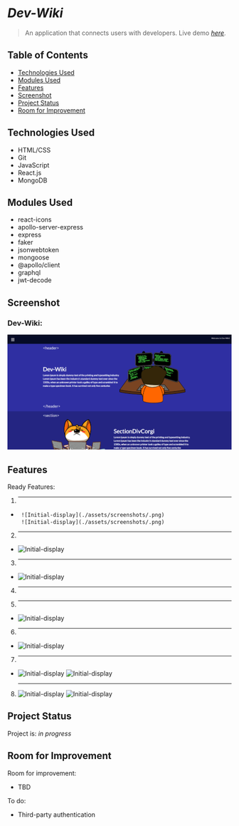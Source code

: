 # _Dev-Wiki_
> An application that connects users with developers.
> Live demo [_here_](https://dev-wiki-io.herokuapp.com/). 

## Table of Contents
* [Technologies Used](#technologies-used)
* [Modules Used](#modules-used)
* [Features](#features)
* [Screenshot](#screenshot)
* [Project Status](#project-status)
* [Room for Improvement](#room-for-improvement)

## Technologies Used
- HTML/CSS
- Git
- JavaScript
- React.js
- MongoDB

## Modules Used
- react-icons
- apollo-server-express
- express
- faker
- jsonwebtoken
- mongoose
- @apollo/client
- graphql
- jwt-decode


## Screenshot
### Dev-Wiki:
![Main-screenshot](./assets/screenshot/main.png)


## Features
Ready Features:
1. ****
- 
       ![Initial-display](./assets/screenshots/.png)
       ![Initial-display](./assets/screenshots/.png)


2. ****
-       
  ![Initial-display](./assets/screenshots/.png)

3. ****
- 
    ![Initial-display](./assets/screenshots/.png)
    
4. ****    

5. **** 
-
    ![Initial-display](./assets/screenshots/.png)

6. ****
- 
    ![Initial-display](./assets/screenshots/.png)    
    
7. ****
- 
    ![Initial-display](./assets/screenshots/.png)
    ![Initial-display](./assets/screenshots/.png)


8. ****
    ![Initial-display](./assets/screenshots/.png)
    ![Initial-display](./assets/screenshots/.png)


## Project Status
Project is: _in progress_


## Room for Improvement
Room for improvement:
- TBD

To do:
- Third-party authentication 
